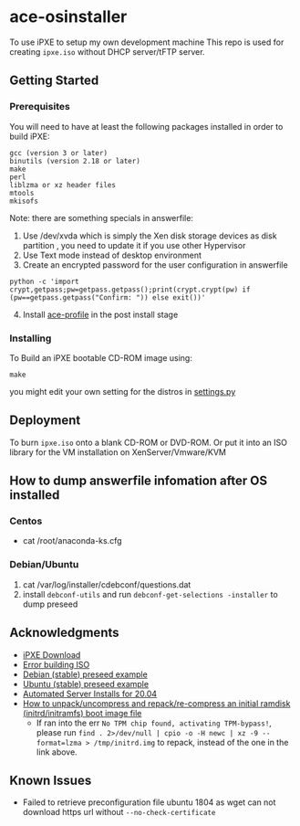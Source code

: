 # ace-osinstaller
To use iPXE to setup my own development machine
This repo is used for creating `ipxe.iso` without DHCP server/tFTP server.

## Getting Started

### Prerequisites
You will need to have at least the following packages installed in order to build iPXE: 
```
gcc (version 3 or later)
binutils (version 2.18 or later)
make
perl
liblzma or xz header files
mtools
mkisofs 
```

Note: there are something specials in answerfile:
1. Use /dev/xvda which is simply the Xen disk storage devices as disk partition , you need to update it if you use other Hypervisor
2. Use Text mode instead of desktop environment
3. Create an encrypted password for the user configuration in answerfile
```
python -c 'import crypt,getpass;pw=getpass.getpass();print(crypt.crypt(pw) if (pw==getpass.getpass("Confirm: ")) else exit())'
```
4. Install [ace-profile](https://github.com/acefei/ace-profile) in the post install stage

### Installing

To Build an iPXE bootable CD-ROM image using:
```
make
```
you might edit your own setting for the distros in [settings.py](https://github.com/acefei/ace-osinstaller/blob/master/settings.py)

## Deployment
To burn `ipxe.iso` onto a blank CD-ROM or DVD-ROM. 
Or put it into an ISO library for the VM installation on XenServer/Vmware/KVM 

## How to dump answerfile infomation after OS installed
### Centos
- cat /root/anaconda-ks.cfg
### Debian/Ubuntu
1. cat /var/log/installer/cdebconf/questions.dat
2. install `debconf-utils` and run `debconf-get-selections -installer` to dump preseed

## Acknowledgments

* [iPXE Download](http://ipxe.org/download)
* [Error building ISO](https://forum.ipxe.org/showthread.php?tid=8080)
* [Debian (stable) preseed example](https://www.debian.org/releases/stable/example-preseed.txt)
* [Ubuntu (stable) preseed example](https://help.ubuntu.com/stable/installation-guide/example-preseed.txt)
* [Automated Server Installs for 20.04](https://wiki.ubuntu.com/FoundationsTeam/AutomatedServerInstalls#Differences_from_debian-installer_preseeding)
* [How to unpack/uncompress and repack/re-compress an initial ramdisk (initrd/initramfs) boot image file](https://access.redhat.com/solutions/24029)
  * If ran into the err `No TPM chip found, activating TPM-bypass!`, please run `find . 2>/dev/null | cpio -o -H newc | xz -9 --format=lzma > /tmp/initrd.img` to repack, instead of the one in the link above.

## Known Issues
* Failed to retrieve preconfiguration file ubuntu 1804 as wget can not download https url without `--no-check-certificate` 
